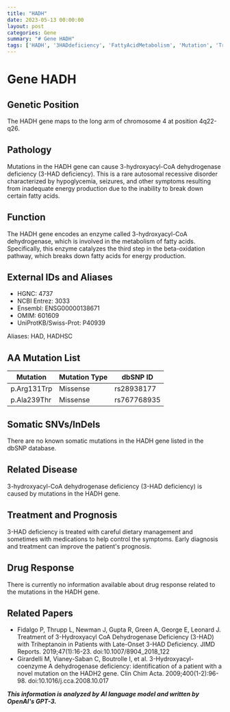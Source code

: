 ```yaml
---
title: "HADH"
date: 2023-05-13 00:00:00
layout: post
categories: Gene
summary: "# Gene HADH"
tags: ['HADH', '3HADdeficiency', 'FattyAcidMetabolism', 'Mutation', 'Treatment', 'Prognosis', 'Enzyme', 'MetabolicDisorder']
---
```


# Gene HADH

## Genetic Position

The HADH gene maps to the long arm of chromosome 4 at position 4q22-q26.

## Pathology

Mutations in the HADH gene can cause 3-hydroxyacyl-CoA dehydrogenase deficiency (3-HAD deficiency). This is a rare autosomal recessive disorder characterized by hypoglycemia, seizures, and other symptoms resulting from inadequate energy production due to the inability to break down certain fatty acids. 

## Function

The HADH gene encodes an enzyme called 3-hydroxyacyl-CoA dehydrogenase, which is involved in the metabolism of fatty acids. Specifically, this enzyme catalyzes the third step in the beta-oxidation pathway, which breaks down fatty acids for energy production. 

## External IDs and Aliases

- HGNC: 4737
- NCBI Entrez: 3033
- Ensembl: ENSG00000138671
- OMIM: 601609
- UniProtKB/Swiss-Prot: P40939

Aliases: HAD, HADHSC

## AA Mutation List

|Mutation|Mutation Type|dbSNP ID|
|--------|-------------|--------|
|p.Arg131Trp|Missense|rs28938177|
|p.Ala239Thr|Missense|rs767768935|

## Somatic SNVs/InDels

There are no known somatic mutations in the HADH gene listed in the dbSNP database.

## Related Disease

3-hydroxyacyl-CoA dehydrogenase deficiency (3-HAD deficiency) is caused by mutations in the HADH gene.

## Treatment and Prognosis

3-HAD deficiency is treated with careful dietary management and sometimes with medications to help control the symptoms. Early diagnosis and treatment can improve the patient's prognosis.

## Drug Response

There is currently no information available about drug response related to the mutations in the HADH gene.

## Related Papers

- Fidalgo P, Thrupp L, Newman J, Gupta R, Green A, George E, Leonard J. Treatment of 3-Hydroxyacyl CoA Dehydrogenase Deficiency (3-HAD) with Triheptanoin in Patients with Late-Onset 3-HAD Deficiency. JIMD Reports. 2019;47(1):16-23. doi:10.1007/8904_2018_122
- Girardelli M, Vianey-Saban C, Boutrolle I, et al. 3-Hydroxyacyl-coenzyme A dehydrogenase deficiency: identification of a patient with a novel mutation on the HADH2 gene. Clin Chim Acta. 2009;400(1-2):96-98. doi:10.1016/j.cca.2008.10.017

**_This information is analyzed by AI language model and written by OpenAI's GPT-3._**